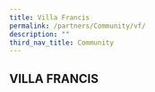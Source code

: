 ```yaml
---
title: Villa Francis
permalink: /partners/Community/vf/
description: ""
third_nav_title: Community
---
```

## VILLA FRANCIS

